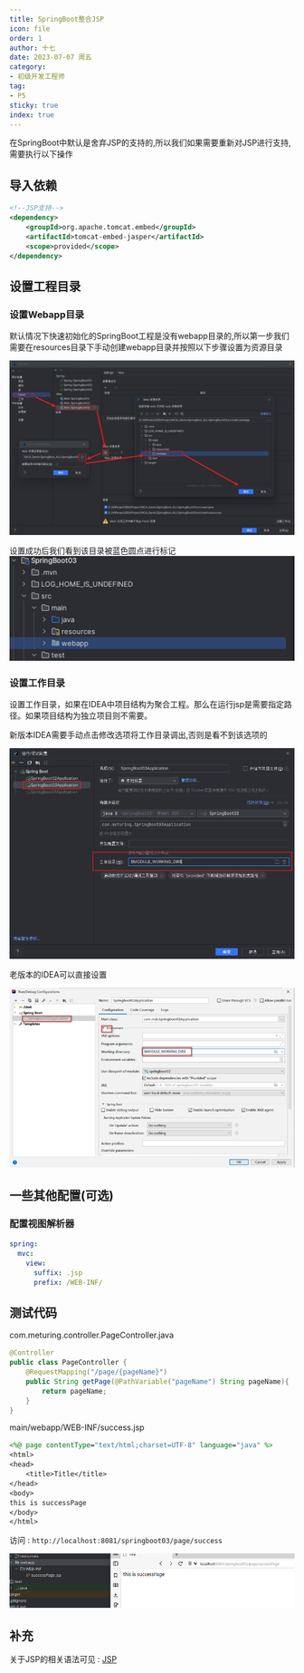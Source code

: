 ```yaml
---
title: SpringBoot整合JSP
icon: file
order: 1
author: 十七
date: 2023-07-07 周五
category:
- 初级开发工程师
tag:
- P5
sticky: true
index: true
---
```


在SpringBoot中默认是舍弃JSP的支持的,所以我们如果需要重新对JSP进行支持,需要执行以下操作

## 导入依赖

```XMl
<!--JSP支持-->
<dependency>
	<groupId>org.apache.tomcat.embed</groupId>
	<artifactId>tomcat-embed-jasper</artifactId>
	<scope>provided</scope>
</dependency>
```

## 设置工程目录

### 设置Webapp目录

默认情况下快速初始化的SpringBoot工程是没有webapp目录的,所以第一步我们需要在resources目录下手动创建webapp目录并按照以下步骤设置为资源目录

![](assets/image-20230707111912694.png)

设置成功后我们看到该目录被蓝色圆点进行标记
![](assets/image-20230707111931688.png)

### 设置工作目录

设置工作目录，如果在IDEA中项目结构为聚合工程。那么在运行jsp是需要指定路径。如果项目结构为独立项目则不需要。

新版本IDEA需要手动点击修改选项将工作目录调出,否则是看不到该选项的

![](assets/image-20230707102056800.png)

老版本的IDEA可以直接设置

![](assets/image-20230707102205472.png)

## 一些其他配置(可选)

### 配置视图解析器

```yml
spring:
  mvc:  
    view:  
      suffix: .jsp  
      prefix: /WEB-INF/
```

## 测试代码

com.meturing.controller.PageController.java
```Java
@Controller
public class PageController {
    @RequestMapping("/page/{pageName}")
    public String getPage(@PathVariable("pageName") String pageName){
        return pageName;
    }
}
```

main/webapp/WEB-INF/success.jsp
```Jsp
<%@ page contentType="text/html;charset=UTF-8" language="java" %>
<html>
<head>
    <title>Title</title>
</head>
<body>
this is successPage
</body>
</html>
```

访问 : `http://localhost:8081/springboot03/page/success`

![](assets/image-20230707112321235.png)

## 补充

关于JSP的相关语法可见  : [JSP](../../../../04_JavaEE技术/04_JSP/JSP.md)